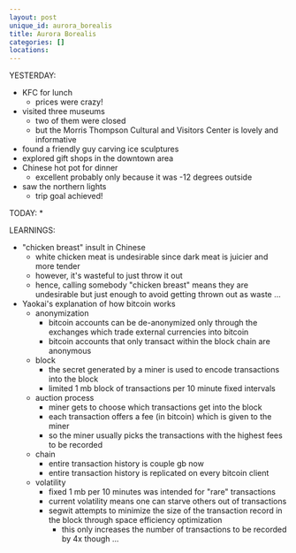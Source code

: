 ```yaml
---
layout: post
unique_id: aurora_borealis
title: Aurora Borealis
categories: []
locations: 
---
```


YESTERDAY:
* KFC for lunch
  * prices were crazy!
* visited three museums
  * two of them were closed
  * but the Morris Thompson Cultural and Visitors Center is lovely and informative
* found a friendly guy carving ice sculptures
* explored gift shops in the downtown area
* Chinese hot pot for dinner
  * excellent probably only because it was -12 degrees outside
* saw the northern lights
  * trip goal achieved!

TODAY:
* 

LEARNINGS:
* "chicken breast" insult in Chinese
  * white chicken meat is undesirable since dark meat is juicier and more tender
  * however, it's wasteful to just throw it out
  * hence, calling somebody "chicken breast" means they are undesirable but just enough to avoid getting thrown out as waste ...
* Yaokai's explanation of how bitcoin works
  * anonymization
    * bitcoin accounts can be de-anonymized only through the exchanges which trade external currencies into bitcoin
    * bitcoin accounts that only transact within the block chain are anonymous
  * block
    * the secret generated by a miner is used to encode transactions into the block
    * limited 1 mb block of transactions per 10 minute fixed intervals
  * auction process
    * miner gets to choose which transactions get into the block
    * each transaction offers a fee (in bitcoin) which is given to the miner
    * so the miner usually picks the transactions with the highest fees to be recorded
  * chain
    * entire transaction history is couple gb now
    * entire transaction history is replicated on every bitcoin client
  * volatility
    * fixed 1 mb per 10 minutes was intended for "rare" transactions
    * current volatility means one can starve others out of transactions
    * segwit attempts to minimize the size of the transaction record in the block through space efficiency optimization
      * this only increases the number of transactions to be recorded by 4x though ...


